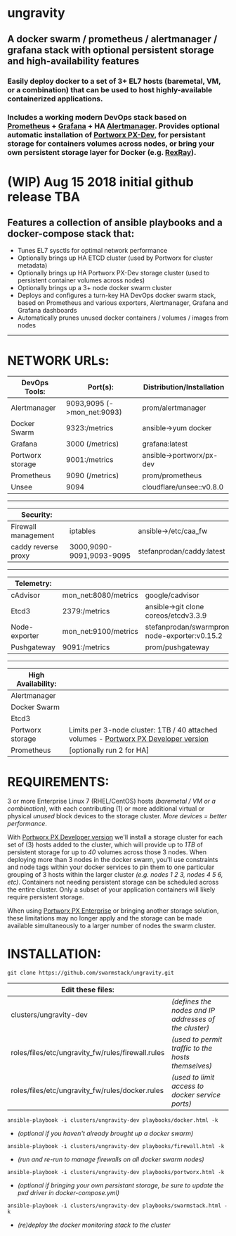 # ungravity
## A docker swarm / prometheus / alertmanager / grafana stack with optional persistent storage and  high-availability features

### Easily deploy docker to a set of 3+ EL7 hosts (baremetal, VM, or a combination) that can be used to host highly-available containerized applications.

### Includes a working modern DevOps stack based on [Prometheus](https://github.com/prometheus/prometheus/blob/master/README.md) + [Grafana](https://grafana.com) + HA [Alertmanager](https://github.com/prometheus/alertmanager/blob/master/README.md). Provides optional automatic installation of [Portworx PX-Dev](https://portworx.com), for persistant storage for containers volumes across nodes, or bring your own persistent storage layer for Docker (e.g. [RexRay](https://github.com/rexray/rexray)).



# (WIP) Aug 15 2018 initial github release TBA

## Features a collection of ansible playbooks and a docker-compose stack that:
- Tunes EL7 sysctls for optimal network performance
- Optionally brings up HA ETCD cluster (used by Portworx for cluster metadata)
- Optionally brings up HA Portworx PX-Dev storage cluster (used to persistent container volumes across nodes)
- Optionally brings up a 3+ node docker swarm cluster
- Deploys and configures a turn-key HA DevOps docker swarm stack, based on Prometheus and various exporters, Alertmanager, Grafana and Grafana dashboards
- Automatically prunes unused docker containers / volumes / images from nodes


---

# NETWORK URLs:
DevOps Tools:     | Port(s):                  | Distribution/Installation
---------------- | -------------------------- | ---------------
Alertmanager     | 9093,9095 (->mon_net:9093) | prom/alertmanager
Docker Swarm     | 9323:/metrics              | ansible->yum docker
Grafana          | 3000 (/metrics)            | grafana:latest
Portworx storage | 9001:/metrics              | ansible->portworx/px-dev
Prometheus       | 9090 (/metrics)            | prom/prometheus
Unsee            | 9094                       | cloudflare/unsee::v0.8.0

---

Security: | | |
--------- | - | -
Firewall management | iptables                 | ansible->/etc/caa_fw
caddy reverse proxy	| 3000,9090-9091,9093-9095 | stefanprodan/caddy:latest

---

Telemetry: | | | 
--------- | - | -
cAdvisor      | mon_net:8080/metrics | google/cadvisor
Etcd3         | 2379:/metrics        | ansible->git clone coreos/etcdv3.3.9
Node-exporter | mon_net:9100/metrics | stefanprodan/swarmprom-node-exporter:v0.15.2
Pushgateway   | 9091:/metrics        | prom/pushgateway

---

High Availability: | |
------------------ | - |
Alertmanager       |
Docker Swarm       |
Etcd3              |
Portworx storage   | Limits per 3-node cluster:  1TB / 40 attached volumes - [Portworx PX Developer version](https://github.com/portworx/px-dev)
Prometheus         | [optionally run 2 for HA]


# REQUIREMENTS:

3 or more Enterprise Linux 7 (RHEL/CentOS) hosts _(baremetal / VM or a combination)_, with each contributing (1) or more additional virtual or physical _unused_ block devices to the storage cluster. _More devices = better performance_.

 With [Portworx PX Developer version](https://github.com/portworx/px-dev) we'll install a storage cluster for each set of (3) hosts added to the cluster, which will provide up to _1TB_ of persistent storage for up to _40_ volumes across those 3 nodes. When deploying more than 3 nodes in the docker swarm, you'll use constraints and node tags within your docker services to pin them to one particular grouping of 3 hosts within the larger cluster _(e.g. nodes 1 2 3, nodes 4 5 6,  etc)_. Containers not needing persistent storage can be scheduled across the entire cluster. Only a subset of your application containers will likely require persistent storage. 
 
 When using [Portworx PX Enterprise](https://portworx.com/) or bringing another storage solution, these limitations may no longer apply and the storage can be made available simultaneously to a larger number of nodes the swarm cluster. 

# INSTALLATION:
`git clone https://github.com/swarmstack/ungravity.git`

Edit these files: | |
---- | - |
clusters/ungravity-dev | _(defines the nodes and IP addresses of the cluster)_ |
roles/files/etc/ungravity_fw/rules/firewall.rules | _(used to permit traffic to the hosts themselves)_ |
roles/files/etc/ungravity_fw/rules/docker.rules | _(used to limit access to docker service ports)_ |

`ansible-playbook -i clusters/ungravity-dev playbooks/docker.html -k` 

- _(optional if you haven't already brought up a docker swarm)_

`ansible-playbook -i clusters/ungravity-dev playbooks/firewall.html -k` 

- _(run and re-run to manage firewalls on all docker swarm nodes)_

`ansible-playbook -i clusters/ungravity-dev playbooks/portworx.html -k`

- _(optional if bringing your own persistant storage, be sure to update the pxd driver in docker-compose.yml)_

`ansible-playbook -i clusters/ungravity-dev playbooks/swarmstack.html -k`

- _(re)deploy the docker monitoring stack to the cluster_